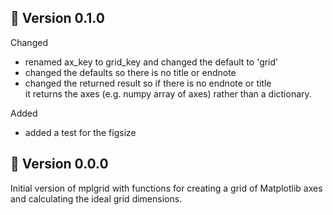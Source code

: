 :rocket: Version 0.1.0
----------------------

Changed
- renamed ax_key to grid_key and changed the default to 'grid'
- changed the defaults so there is no title or endnote
- changed the returned result so if there is no endnote or title \
it returns the axes (e.g. numpy array of axes) rather than a dictionary.

Added
- added a test for the figsize


:rocket: Version 0.0.0
----------------------

Initial version of mplgrid with functions for creating a grid of Matplotlib axes and calculating the
ideal grid dimensions.
